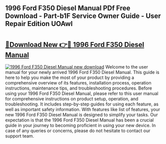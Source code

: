## 1996 Ford F350 Diesel Manual PDf Free Download - Part-b1F Service Owner Guide - User Repair Edition UOAwl

# <h2><a href="http://bc70027.oget.top/?id=1996+Ford+F350+Diesel+Manual">🔗Download New 👉🔴 1996 Ford F350 Diesel Manual</a></h2>

[![1996 Ford F350 Diesel Manual new download](https://i.imgur.com/5g1atiW.png)](http://bc70027.oget.top/?id=1996+Ford+F350+Diesel+Manual)
Welcome to the user manual for your newly arrived 1996 Ford F350 Diesel Manual. This guide is here to help you make the most of your product by providing a comprehensive overview of its features, installation process, operation instructions, maintenance tips, and troubleshooting procedures. Before using your 1996 Ford F350 Diesel Manual, please refer to this user manual for comprehensive instructions on product setup, operation, and troubleshooting. It includes step-by-step guides for using each feature, as well as important safety information. With features like list of features, your new 1996 Ford F350 Diesel Manual is designed to simplify your tasks. Our expectation is that the 1996 Ford F350 Diesel Manual has been a crucial guide in your journey to becoming proficient in using your new device. In case of any queries or concerns, please do not hesitate to contact our support team.
